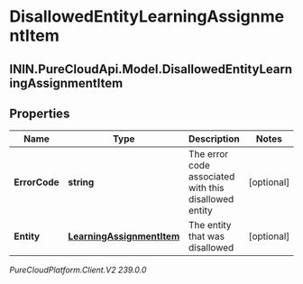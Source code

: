 # DisallowedEntityLearningAssignmentItem

## ININ.PureCloudApi.Model.DisallowedEntityLearningAssignmentItem

## Properties

|Name | Type | Description | Notes|
|------------ | ------------- | ------------- | -------------|
| **ErrorCode** | **string** | The error code associated with this disallowed entity | [optional] |
| **Entity** | [**LearningAssignmentItem**](LearningAssignmentItem) | The entity that was disallowed | [optional] |



_PureCloudPlatform.Client.V2 239.0.0_
